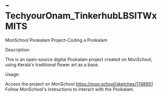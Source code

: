 # -TechyourOnam_TinkerhubLBSITWxMITS

MonSchool Pookalam Project-Coding a Pookalam

Description:

This is an open-source digital Pookalam project created on MonSchool,  using Kerala's traditional flower art as a base.

Usage:

Access the project on MonSchool https://mon.school/sketches/1748951 Follow MonSchool's instructions to interact with the Pookalam.
